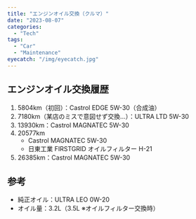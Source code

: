 ```yaml
---
title: "エンジンオイル交換（クルマ）"
date: "2023-08-07"
categories:
  - "Tech"
tags:
  - "Car"
  - "Maintenance"
eyecatch: "/img/eyecatch.jpg"
---
```

## エンジンオイル交換履歴
1. 5804km（初回）：Castrol EDGE 5W-30（合成油）
1. 7180km（某店のミスで意図せず交換...）：ULTRA LTD 5W-30
1. 13930km：Castrol MAGNATEC 5W-30
1. 20577km
    - Castrol MAGNATEC 5W-30
    - 日東工業 FIRSTGRID オイルフィルター H-21
1. 26385km：Castrol MAGNATEC 5W-30

## 参考
- 純正オイル：ULTRA LEO 0W-20
- オイル量：3.2L（3.5L ※オイルフィルター交換時）